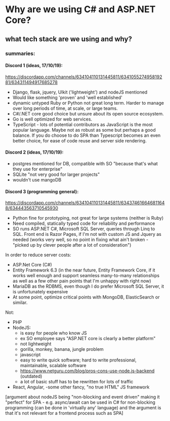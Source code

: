# Why are we using C# and ASP.NET Core?
## what tech stack are we using and why?

### summaries:

#### Discord 1 (ideas, 17/10/19):
https://discordapp.com/channels/634104110131445811/634105527495819281/634311494917685278


- Django, flask, jquery, UIkit ('lightweight') and nodeJS mentioned
- Would like something 'proven' and 'well established'
- dynamic untyped Ruby or Python not great long term. Harder to manage over long periods of time, at scale, or large teams.
- C#/.NET core good choice but unsure about its open source ecosystem.
- Go is well optimized for web services.
- TypeScript - lots of potential contributors as JavaScript is the most popular language. Maybe not as robust as some but perhaps a good balance. If you do choose to do SPA than Typescript becomes an even better choice, for ease of code reuse and server side rendering.

#### Discord 2 (ideas, 17/10/19):

- postgres mentioned for DB, compatible with SO "because that's what they use for enterprise"
- SQLite "not very good for larger projects"
- wouldn't use mangoDB

#### Discord 3 (programming general):
https://discordapp.com/channels/634104110131445811/634374616646811648/634443563710545930

- Python fine for prototyping, not great for large systems (neither is Ruby)
- Need compiled, statically typed code for reliability and performance
- SO runs ASP.NET C#, Microsoft SQL Server, queries through Linq to SQL. Front end is Razor Pages, if I'm not with custom JS and Jquery as needed (works very well, so no point in fixing what ain't broken - "picked up by clever people after a lot of consideration")

In order to reduce server costs:

- ASP.Net Core (C#)
- Entity Framework 6.3 (in the near future, Entity Framework Core, if it works well enough and support seamless many-to-many relationships as well as a few other pain points that I'm unhappy with right now)
- MariaDB as the RDBMS, even though I do prefer Microsoft SQL Server, it is unfortunately expensive
- At some point, optimize critical points with MongoDB, ElasticSearch or similar.

Not:
- PHP
- NodeJS:
  - is easy for people who know JS
  - ex SO employee says "ASP.NET core is clearly a better platform"
  - not lightweight
  - gorilla, monkey, banana, jungle problem
  - javascript
  - easy to write quick software; hard to write professional, maintainable, scalable software
  - https://www.netguru.com/blog/pros-cons-use-node.js-backend (outdated)
  - a lot of basic stuff has to be rewritten for lots of traffic
- React, Angular, -some other fancy, "no true HTML" JS framework

[argument about nodeJS being "non-blocking and event driven" making it "perfect" for SPA - e.g. async/await can be used in C# for non-blocking programming (can be done in 'virtually any' language) and the argument is that it's not relevant for a frontend process such as SPA]
